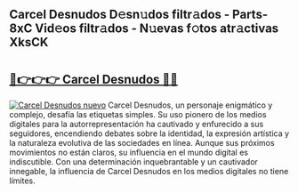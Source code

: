 ## Carcel Desnudos D𝚎sn𝚞dos filtr𝚊dos - Parts-8xC Vid𝚎os filtr𝚊dos - N𝚞evas f𝚘tos atr𝚊ctivas XksCK

# <h2><a href="http://mb2kspj.tromn.icu/?c=Carcel+Desnudos">🔗👉👉👉 Carcel Desnudos 🔗🔗</a></h2>

[![Carcel Desnudos nuevo](https://i.imgur.com/pEAQMta.gif)](http://mb2kspj.tromn.icu/?c=Carcel+Desnudos)
Carcel Desnudos, un personaje enigmático y complejo, desafía las etiquetas simples. Su uso pionero de los medios digitales para la autorrepresentación ha cautivado y enfurecido a sus seguidores, encendiendo debates sobre la identidad, la expresión artística y la naturaleza evolutiva de las sociedades en línea. Aunque sus próximos movimientos no están claros, su influencia en el mundo digital es indiscutible. Con una determinación inquebrantable y un cautivador innegable, la influencia de Carcel Desnudos en los medios digitales no tiene límites.
